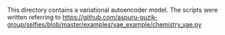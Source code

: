 This directory contains a variational autoencoder model. The scripts were written referring to https://github.com/aspuru-guzik-group/selfies/blob/master/examples/vae_example/chemistry_vae.py